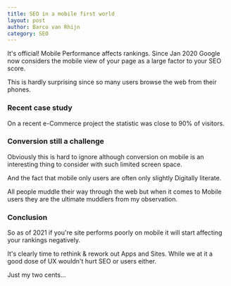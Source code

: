 ```yaml
---
title: SEO in a mobile first world
layout: post
author: Barco van Rhijn
category: SEO
---
```


It's official! Mobile Performance affects rankings. Since Jan 2020 Google now considers the mobile view of your page as a large factor to your SEO score.

This is hardly surprising since so many users browse the web from their phones. 

### Recent case study

On a recent e-Commerce project the statistic was close to 90% of visitors. 

### Conversion still a challenge

Obviously this is hard to ignore although conversion on mobile is an interesting thing to consider with such limited screen space. 

And the fact that mobile only users are often only slightly Digitally literate.

All people muddle their way through the web but when it comes to Mobile users they are the ultimate muddlers from my observation.

### Conclusion

So as of 2021 if you're site performs poorly on mobile it will start affecting your rankings negatively. 

It's clearly time to rethink & rework out Apps and Sites. While we at it a good dose of UX wouldn't hurt SEO or users either.

Just my two cents...

